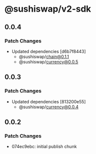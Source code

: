 # @sushiswap/v2-sdk

## 0.0.4

### Patch Changes

- Updated dependencies [d6b7f8443]
  - @sushiswap/chain@0.1.1
  - @sushiswap/currency@0.0.5

## 0.0.3

### Patch Changes

- Updated dependencies [813200e55]
  - @sushiswap/currency@0.0.4

## 0.0.2

### Patch Changes

- 074ec9ebc: initial publish chunk
